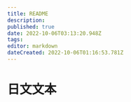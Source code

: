 ```yaml
---
title: README
description: 
published: true
date: 2022-10-06T03:13:20.948Z
tags: 
editor: markdown
dateCreated: 2022-10-06T01:16:53.781Z
---
```


# 日文文本  



